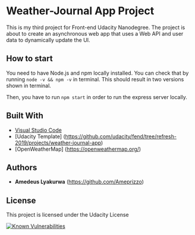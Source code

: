 # Weather-Journal App Project

This is my third project for Front-end Udacity Nanodegree.
The project is about to create an asynchronous web app that uses a Web API and user data to dynamically update the UI.


## How to start

You need to have Node.js and npm locally installed. You can check that by running `node -v && npm -v` in terminal. This should result in two versions shown in terminal.

Then, you have to run `npm start` in order to run the express server locally.

## Built With

* [Visual Studio Code](https://code.visualstudio.com/)
* [Udacity Template] (https://github.com/udacity/fend/tree/refresh-2019/projects/weather-journal-app)
* [OpenWeatherMap] (https://openweathermap.org/)

## Authors

* **Amedeus Lyakurwa** (https://github.com/Ameprizzo)

## License

This project is licensed under the Udacity License


<a href="https://snyk.io/test/github/Ameprizzo/weather-journal-app?targetFile=package.json"><img src="https://snyk.io/test/github/Ameprizzo/weather-journal-app/badge.svg?targetFile=package.json" alt="Known Vulnerabilities" data-canonical-src="https://snyk.io/test/github/Ameprizzo/weather-journal-app?targetFile=package.json" style="max-width:100%;"></a>
